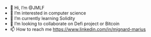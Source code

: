 - 👋 Hi, I’m @JMLF
- 👀 I’m interested in computer science
- 🌱 I’m currently learning Solidity
- 💞️ I’m looking to collaborate on Defi project or Bitcoin
- 📫 How to reach me https://www.linkedin.com/in/mignard-marius 

<!---
JMLF/JMLF is a ✨ special ✨ repository because its `README.md` (this file) appears on your GitHub profile.
You can click the Preview link to take a look at your changes.
--->
